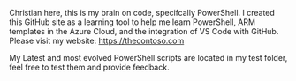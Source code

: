 Christian here, this is my brain on code, specifcally PowerShell.  I created this GitHub site as a learning tool to help me learn PowerShell, ARM templates in the Azure Cloud, and the integration of VS Code with GitHub.
Please visit my website: https://thecontoso.com

My Latest and most evolved PowerShell scripts are located in my test folder, feel free to test them and provide feedback.
